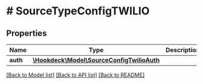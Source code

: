 # # SourceTypeConfigTWILIO

## Properties

Name | Type | Description | Notes
------------ | ------------- | ------------- | -------------
**auth** | [**\Hookdeck\Model\SourceConfigTwilioAuth**](SourceConfigTwilioAuth.md) |  | [optional]

[[Back to Model list]](../../README.md#models) [[Back to API list]](../../README.md#endpoints) [[Back to README]](../../README.md)
